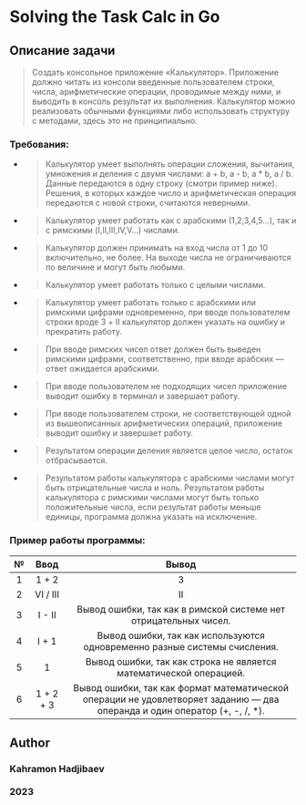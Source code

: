 # Solving the Task Calc in Go

## Описание задачи
> Создать консольное приложение «Калькулятор». Приложение должно читать из консоли введенные пользователем строки, числа, арифметические операции, проводимые между ними, и выводить в консоль результат их выполнения.
Калькулятор можно реализовать обычными функциями либо использовать структуру с методами, здесь это не принципиально.

### Требования:
- > Калькулятор умеет выполнять операции сложения, вычитания, умножения и деления с двумя числами: a + b, a - b, a * b, a / b. Данные передаются в одну строку (смотри пример ниже). Решения, в которых каждое число и арифметическая операция передаются с новой строки, считаются неверными.
- > Калькулятор умеет работать как с арабскими (1,2,3,4,5…), так и с римскими (I,II,III,IV,V…) числами.
- > Калькулятор должен принимать на вход числа от 1 до 10 включительно, не более. На выходе числа не ограничиваются по величине и могут быть любыми. 
- > Калькулятор умеет работать только с целыми числами.
- > Калькулятор умеет работать только с арабскими или римскими цифрами одновременно, при вводе пользователем строки вроде 3 + II калькулятор должен указать на ошибку и прекратить работу.
- > При вводе римских чисел ответ должен быть выведен римскими цифрами, соответственно, при вводе арабских — ответ ожидается арабскими.
- > При вводе пользователем не подходящих чисел приложение выводит ошибку в терминал и завершает работу.
- > При вводе пользователем строки, не соответствующей одной из вышеописанных арифметических операций, приложение выводит ошибку и завершает работу.
- > Результатом операции деления является целое число, остаток отбрасывается.
- > Результатом работы калькулятора с арабскими числами могут быть отрицательные числа и ноль. Результатом работы калькулятора с римскими числами могут быть только положительные числа, если результат работы меньше единицы, программа должна указать на исключение.

### Пример работы программы:
| № |   Ввод    |                                                            Вывод                                                            |
|:-:|:---------:|:---------------------------------------------------------------------------------------------------------------------------:|
| 1 |   1 + 2   |                                                              3                                                              |
| 2 | VI / III  |                                                             II                                                              |
| 3 |  I - II   |                              Вывод ошибки, так как в римской системе нет отрицательных чисел.                               |
| 4 |   I + 1   |                          Вывод ошибки, так как используются одновременно разные системы счисления.                          |
| 5 |     1     |                             Вывод ошибки, так как строка не является математической операцией.                              |
| 6 | 1 + 2 + 3 | Вывод ошибки, так как формат математической операции не удовлетворяет заданию — два операнда и один оператор (+, -, /, *).  |

## Author
<h3>Kahramon Hadjibaev <br> <br>2023 </h3>           